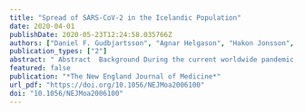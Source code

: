 ```yaml
---
title: "Spread of SARS-CoV-2 in the Icelandic Population"
date: 2020-04-01
publishDate: 2020-05-23T12:24:58.035766Z
authors: ["Daniel F. Gudbjartsson", "Agnar Helgason", "Hakon Jonsson", "Olafur T. Magnusson", "Pall Melsted", "Gudmundur L. Norddahl", "Jona Saemundsdottir", "Asgeir Sigurdsson", "Patrick Sulem", "Arna B. Agustsdottir", "Berglind Eiriksdottir", "Run Fridriksdottir", "Elisabet E. Gardarsdottir", "Gudmundur Georgsson", "Olafia S. Gretarsdottir", "Kjartan R. Gudmundsson", "Thora R. Gunnarsdottir", "Arnaldur Gylfason", "Hilma Holm", "Brynjar O. Jensson", "Aslaug Jonasdottir", "Frosti Jonsson", "Kamilla S. Josefsdottir", "Thordur Kristjansson", "Droplaug N. Magnusdottir", "Louise le Roux", "Gudrun Sigmundsdottir", "Gardar Sveinbjornsson", "Kristin E. Sveinsdottir", "Maney Sveinsdottir", "Emil A. Thorarensen", "Bjarni Thorbjornsson", "Arthur Löve", "Gisli Masson", "Ingileif Jonsdottir", "Alma D. Möller", "Thorolfur Gudnason", "Karl G. Kristinsson", "Unnur Thorsteinsdottir", "Kari Stefansson"]
publication_types: ["2"]
abstract: " Abstract  Background During the current worldwide pandemic, coronavirus disease 2019 (Covid-19) was first diagnosed in Iceland at the end of February. However, data are limited on how SARS-CoV-2, the virus that causes Covid-19, enters and spreads in a population.   Methods We targeted testing to persons living in Iceland who were at high risk for infection (mainly those who were symptomatic, had recently traveled to high-risk countries, or had contact with infected persons). We also carried out population screening using two strategies: issuing an open invitation to 10,797 persons and sending random invitations to 2283 persons. We sequenced SARS-CoV-2 from 643 samples.   Results As of April 4, a total of 1221 of 9199 persons (13.3%) who were recruited for targeted testing had positive results for infection with SARS-CoV-2. Of those tested in the general population, 87 (0.8%) in the open-invitation screening and 13 (0.6%) in the random-population screening tested positive for the virus. In total, 6% of the population was screened. Most persons in the targeted-testing group who received positive tests early in the study had recently traveled internationally, in contrast to those who tested positive later in the study. Children under 10 years of age were less likely to receive a positive result than were persons 10 years of age or older, with percentages of 6.7% and 13.7%, respectively, for targeted testing; in the population screening, no child under 10 years of age had a positive result, as compared with 0.8% of those 10 years of age or older. Fewer females than males received positive results both in targeted testing (11.0% vs. 16.7%) and in population screening (0.6% vs. 0.9%). The haplotypes of the sequenced SARS-CoV-2 viruses were diverse and changed over time. The percentage of infected participants that was determined through population screening remained stable for the 20-day duration of screening.   Conclusions In a population-based study in Iceland, children under 10 years of age and females had a lower incidence of SARS-CoV-2 infection than adolescents or adults and males. The proportion of infected persons identified through population screening did not change substantially during the screening period, which was consistent with a beneficial effect of containment efforts. (Funded by deCODE Genetics–Amgen.)  "
featured: false
publication: "*The New England Journal of Medicine*"
url_pdf: "https://doi.org/10.1056/NEJMoa2006100"
doi: "10.1056/NEJMoa2006100"
---
```


